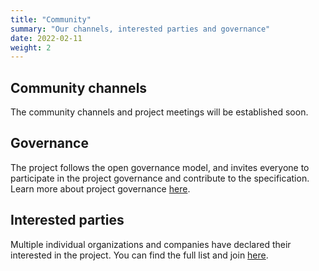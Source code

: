```yaml
---
title: "Community"
summary: "Our channels, interested parties and governance"
date: 2022-02-11
weight: 2
---
```


## Community channels

The community channels and project meetings will be established soon.

## Governance

The project follows the open governance model,
and invites everyone to participate in the project governance and contribute to the specification.
Learn more about project governance [here](https://github.com/openfeatureflags/governance).


## Interested parties

Multiple individual organizations and companies have declared their interested in the project.
You can find the full list and join [here](https://github.com/openfeatureflags/governance/blob/main/interested-parties.md).
